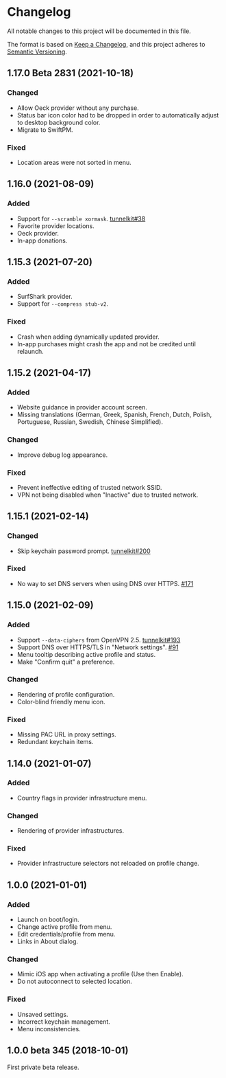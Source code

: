 # Changelog

All notable changes to this project will be documented in this file.

The format is based on [Keep a Changelog](https://keepachangelog.com/en/1.0.0/),
and this project adheres to [Semantic Versioning](https://semver.org/spec/v2.0.0.html).

## 1.17.0 Beta 2831 (2021-10-18)

### Changed

- Allow Oeck provider without any purchase.
- Status bar icon color had to be dropped in order to automatically adjust to desktop background color.
- Migrate to SwiftPM.

### Fixed

- Location areas were not sorted in menu.

## 1.16.0 (2021-08-09)

### Added

- Support for `--scramble xormask`. [tunnelkit#38](https://github.com/passepartoutvpn/tunnelkit/issues/38)
- Favorite provider locations.
- Oeck provider.
- In-app donations.

## 1.15.3 (2021-07-20)

### Added

- SurfShark provider.
- Support for `--compress stub-v2`.

### Fixed

- Crash when adding dynamically updated provider.
- In-app purchases might crash the app and not be credited until relaunch.

## 1.15.2 (2021-04-17)

### Added

- Website guidance in provider account screen.
- Missing translations (German, Greek, Spanish, French, Dutch, Polish, Portuguese, Russian, Swedish, Chinese Simplified).

### Changed

- Improve debug log appearance.

### Fixed

- Prevent ineffective editing of trusted network SSID.
- VPN not being disabled when "Inactive" due to trusted network.

## 1.15.1 (2021-02-14)

### Changed

- Skip keychain password prompt. [tunnelkit#200](https://github.com/passepartoutvpn/tunnelkit/issues/200)

### Fixed

- No way to set DNS servers when using DNS over HTTPS. [#171](https://github.com/passepartoutvpn/passepartout-apple/issues/171)

## 1.15.0 (2021-02-09)

### Added

- Support `--data-ciphers` from OpenVPN 2.5. [tunnelkit#193](https://github.com/passepartoutvpn/tunnelkit/issues/193)
- Support DNS over HTTPS/TLS in "Network settings". [#91](https://github.com/passepartoutvpn/passepartout-apple/issues/91)
- Menu tooltip describing active profile and status.
- Make "Confirm quit" a preference.

### Changed

- Rendering of profile configuration.
- Color-blind friendly menu icon.

### Fixed

- Missing PAC URL in proxy settings.
- Redundant keychain items.

## 1.14.0 (2021-01-07)

### Added

- Country flags in provider infrastructure menu.

### Changed

- Rendering of provider infrastructures.

### Fixed

- Provider infrastructure selectors not reloaded on profile change.

## 1.0.0 (2021-01-01)

### Added

- Launch on boot/login.
- Change active profile from menu.
- Edit credentials/profile from menu.
- Links in About dialog.

### Changed

- Mimic iOS app when activating a profile (Use then Enable).
- Do not autoconnect to selected location.

### Fixed

- Unsaved settings.
- Incorrect keychain management.
- Menu inconsistencies.

## 1.0.0 beta 345 (2018-10-01)

First private beta release.
